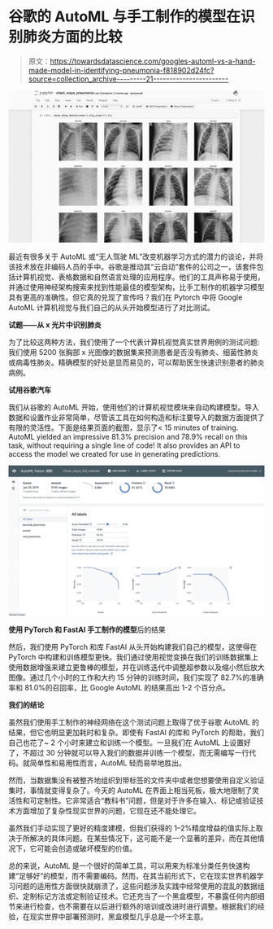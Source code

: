 # 谷歌的 AutoML 与手工制作的模型在识别肺炎方面的比较

> 原文：<https://towardsdatascience.com/googles-automl-vs-a-hand-made-model-in-identifying-pneumonia-f818902d24fc?source=collection_archive---------21----------------------->

![](img/0d9495d1abec88571b066b67973eb0bb.png)

最近有很多关于 AutoML 或“无人驾驶 ML”改变机器学习方式的潜力的谈论，并将该技术放在非编码人员的手中。谷歌是推动其“云自动”套件的公司之一，该套件包括计算机视觉、表格数据和自然语言处理的应用程序。他们的工具声称易于使用，并通过使用神经架构搜索来找到性能最佳的模型架构，比手工制作的机器学习模型具有更高的准确性。但它真的兑现了宣传吗？我们在 Pytorch 中将 Google AutoML 计算机视觉与我们自己的从头开始模型进行了对比测试。

**试题——从 x 光片中识别肺炎**

为了比较这两种方法，我们使用了一个代表计算机视觉真实世界用例的测试问题:我们使用 5200 张胸部 x 光图像的数据集来预测患者是否没有肺炎、细菌性肺炎或病毒性肺炎。精确模型的好处是显而易见的，可以帮助医生快速识别患者的肺炎病例。

**试用谷歌汽车**

我们从谷歌的 AutoML 开始，使用他们的计算机视觉模块来自动构建模型。导入数据和设置作业非常简单，尽管该工具在如何构造和标注要导入的数据方面提供了有限的灵活性。下面是结果页面的截图，显示了< 15 minutes of training. AutoML yielded an impressive 81.3% precision and 78.9% recall on this task, without requiring a single line of code! It also provides an API to access the model we created for use in generating predictions.

![](img/ef95ac78c867411cfc87724075005e04.png)

**使用 PyTorch 和 FastAI 手工制作的模型**后的结果

然后，我们使用 PyTorch 和库 FastAI 从头开始构建我们自己的模型，这使得在 PyTorch 中构建和训练模型更快。我们通过使用视觉变换在我们的训练数据集上使用数据增强来建立更鲁棒的模型，并在训练迭代中调整超参数以及缩小然后放大图像。通过几个小时的工作和大约 15 分钟的训练时间，我们实现了 82.7%的准确率和 81.0%的召回率，比 Google AutoML 的结果高出 1-2 个百分点。

**我们的结论**

虽然我们使用手工制作的神经网络在这个测试问题上取得了优于谷歌 AutoML 的结果，但它也明显更加耗时和复杂。即使有 FastAI 的库和 PyTorch 的帮助，我们自己也花了~ 2 个小时来建立和训练一个模型。一旦我们在 AutoML 上设置好了，不超过 30 分钟就可以导入我们的数据并训练一个模型，而无需编写一行代码。就简单性和易用性而言，AutoML 轻而易举地胜出。

然而，当数据集没有被整齐地组织到带标签的文件夹中或者您想要使用自定义验证集时，事情就变得复杂了。今天的 AutoML 在界面上相当死板，极大地限制了灵活性和可定制性。它非常适合“教科书”问题，但是对于许多在输入、标记或验证技术方面增加了复杂性现实世界的问题，它现在还不能处理它。

虽然我们手动实现了更好的精度建模，但我们获得的 1–2%精度增益的值实际上取决于所解决的具体问题。在某些情况下，这可能不是一个显著的差异，而在其他情况下，它可能会创造或破坏模型的价值。

总的来说，AutoML 是一个很好的简单工具，可以用来为标准分类任务快速构建“足够好”的模型，而不需要编码。然而，在其当前形式下，它在现实世界机器学习问题的适用性方面很快就崩溃了，这些问题涉及实践中经常使用的混乱的数据组织、定制标记方法或定制验证技术。它还充当了一个黑盒模型，不暴露任何内部细节来进行检查，也不需要在以后进行额外的培训或改进时进行调整。根据我们的经验，在现实世界中部署预测时，黑盒模型几乎总是一个坏主意。